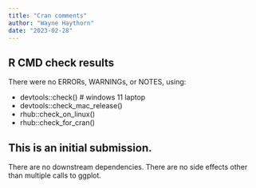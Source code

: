 ```yaml
---
title: "Cran comments"
author: "Wayne Haythorn"
date: "2023-02-28"
---
```


## R CMD check results
There were no ERRORs, WARNINGs, or NOTES, using:
  - devtools::check()    # windows 11 laptop
  - devtools::check_mac_release()
  - rhub::check_on_linux()
  - rhub::check_for_cran()

## This is an initial submission. 
There are no downstream dependencies.
There are no side effects other than multiple calls to ggplot.
